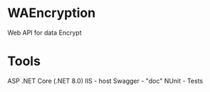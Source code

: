 # WAEncryption
Web API for data Encrypt

# Tools
ASP .NET Core (.NET 8.0)
IIS - host
Swagger - "doc"
NUnit - Tests
